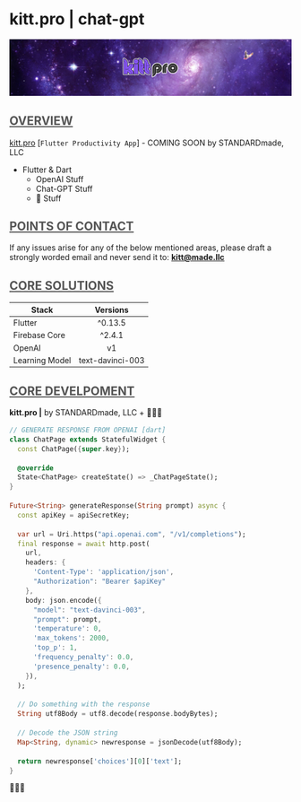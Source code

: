 **<h1> kitt.pro | chat-gpt</h1>**
![Kitt.Pro](/assets/kitt_pro_readme.png "Kitt.Pro by STANDARDmade, LLC")



## <span style="color:#555555"><u> **OVERVIEW** </u></span>
[kitt.pro](https://kitt.pro) [`Flutter Productivity App`] - COMING SOON
by STANDARDmade, LLC
- Flutter & Dart
  - OpenAI Stuff
  - Chat-GPT Stuff
  - :taco: Stuff


## <span style="color:#555555"><u> **POINTS OF CONTACT** </u></span>
If any issues arise for any of the below mentioned areas, please draft a strongly worded email and never send it to: **kitt@made.llc** 



## <span style="color:#555555"><u> **CORE SOLUTIONS** </u></span>
| Stack  | Versions |
| ------------- |:-------------:|
| Flutter | ^0.13.5 |
| Firebase Core | ^2.4.1 |
| OpenAI | v1 |
| Learning Model | text-davinci-003 |



## <span style="color:#555555"><u> **CORE DEVELPOMENT** </u></span>
**kitt.pro |** by STANDARDmade, LLC + :taco::taco::taco:


``` dart
// GENERATE RESPONSE FROM OPENAI [dart]
class ChatPage extends StatefulWidget {
  const ChatPage({super.key});

  @override
  State<ChatPage> createState() => _ChatPageState();
}

Future<String> generateResponse(String prompt) async {
  const apiKey = apiSecretKey;

  var url = Uri.https("api.openai.com", "/v1/completions");
  final response = await http.post(
    url,
    headers: {
      'Content-Type': 'application/json',
      "Authorization": "Bearer $apiKey"
    },
    body: json.encode({
      "model": "text-davinci-003",
      "prompt": prompt,
      'temperature': 0,
      'max_tokens': 2000,
      'top_p': 1,
      'frequency_penalty': 0.0,
      'presence_penalty': 0.0,
    }),
  );

  // Do something with the response
  String utf8Body = utf8.decode(response.bodyBytes);

  // Decode the JSON string
  Map<String, dynamic> newresponse = jsonDecode(utf8Body);

  return newresponse['choices'][0]['text'];
}
```
:taco::taco::taco:
</details>